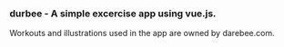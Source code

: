 ### durbee - A simple excercise app using vue.js.

Workouts and illustrations used in the app are owned by darebee.com.